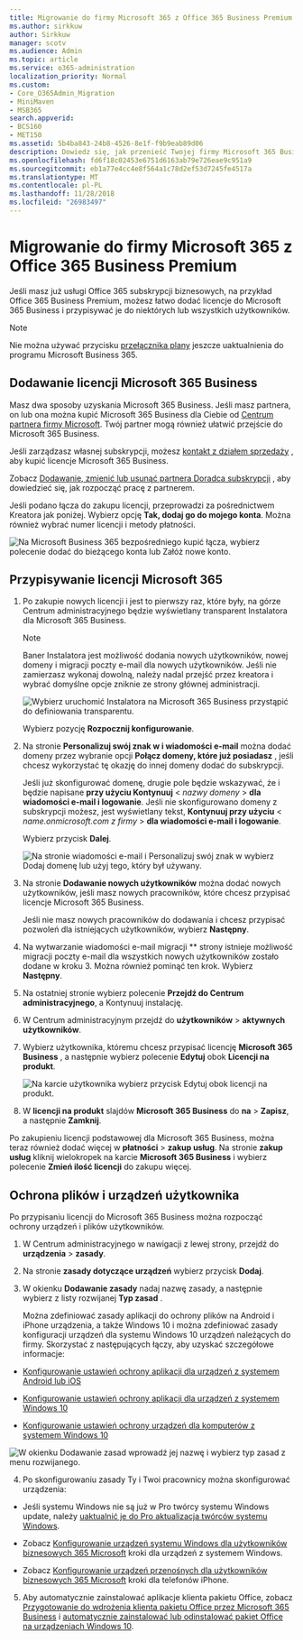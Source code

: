```yaml
---
title: Migrowanie do firmy Microsoft 365 z Office 365 Business Premium
ms.author: sirkkuw
author: Sirkkuw
manager: scotv
ms.audience: Admin
ms.topic: article
ms.service: o365-administration
localization_priority: Normal
ms.custom:
- Core_O365Admin_Migration
- MiniMaven
- MSB365
search.appverid:
- BCS160
- MET150
ms.assetid: 5b4ba843-24b8-4526-8e1f-f9b9eab89d06
description: Dowiedz się, jak przenieść Twojej firmy Microsoft 365 Business.
ms.openlocfilehash: fd6f18c02453e6751d6163ab79e726eae9c951a9
ms.sourcegitcommit: eb1a77e4cc4e8f564a1c78d2ef53d7245fe4517a
ms.translationtype: MT
ms.contentlocale: pl-PL
ms.lasthandoff: 11/28/2018
ms.locfileid: "26983497"
---
```

# <a name="migrate-to-microsoft-365-business-from-office-365-business-premium"></a>Migrowanie do firmy Microsoft 365 z Office 365 Business Premium

Jeśli masz już usługi Office 365 subskrypcji biznesowych, na przykład Office 365 Business Premium, możesz łatwo dodać licencje do Microsoft 365 Business i przypisywać je do niektórych lub wszystkich użytkowników.
  
> [!NOTE]
> Nie można używać przycisku [przełącznika plany](https://support.office.com/article/73318661-8f33-478b-bcc7-fb8d69dbb22a?.aspx#switchbutton) jeszcze uaktualnienia do programu Microsoft Business 365. 
  
## <a name="add-microsoft-365-business-licenses"></a>Dodawanie licencji Microsoft 365 Business

Masz dwa sposoby uzyskania Microsoft 365 Business. Jeśli masz partnera, on lub ona można kupić Microsoft 365 Business dla Ciebie od [Centrum partnera firmy Microsoft](get-microsoft-365-business.md). Twój partner mogą również ułatwić przejście do Microsoft 365 Business.
  
Jeśli zarządzasz własnej subskrypcji, możesz [kontakt z działem sprzedaży](https://www.microsoft.com/microsoft-365/business) , aby kupić licencje Microsoft 365 Business. 
  
Zobacz [Dodawanie, zmienić lub usunąć partnera Doradca subskrypcji](https://support.office.com/article/f86e8177-936e-491e-9024-44dea2b296ff) , aby dowiedzieć się, jak rozpocząć pracę z partnerem. 
  
Jeśli podano łącza do zakupu licencji, przeprowadzi za pośrednictwem Kreatora jak poniżej. Wybierz opcję **Tak, dodaj go do mojego konta**. Można również wybrać numer licencji i metody płatności.
  
![Na Microsoft Business 365 bezpośredniego kupić łącza, wybierz polecenie dodać do bieżącego konta lub Załóż nowe konto.](media/8bc54fd1-9cab-44d5-af91-c471e89aea46.png)
  
## <a name="assign-microsoft-365-licenses"></a>Przypisywanie licencji Microsoft 365

1. Po zakupie nowych licencji i jest to pierwszy raz, które były, na górze Centrum administracyjnego będzie wyświetlany transparent Instalatora dla Microsoft 365 Business.
    
    > [!NOTE]
    > Baner Instalatora jest możliwość dodania nowych użytkowników, nowej domeny i migracji poczty e-mail dla nowych użytkowników. Jeśli nie zamierzasz wykonaj dowolną, należy nadal przejść przez kreatora i wybrać domyślne opcje zniknie ze strony głównej administracji. 
  
   ![Wybierz uruchomić Instalatora na Microsoft 365 Business przystąpić do definiowania transparentu.](media/8d3b0d97-7cca-497f-9364-4b00ad670209.png)
  
    Wybierz pozycję **Rozpocznij konfigurowanie**.
    
2. Na stronie **Personalizuj swój znak w i wiadomości e-mail** można dodać domeny przez wybranie opcji **Połącz domeny, które już posiadasz** , jeśli chcesz wykorzystać tę okazję do innej domeny dodać do subskrypcji. 
    
    Jeśli już skonfigurować domenę, drugie pole będzie wskazywać, że i będzie napisane **przy użyciu Kontynuuj** \< _nazwy domeny_ \> **dla wiadomości e-mail i logowanie**. Jeśli nie skonfigurowano domeny z subskrypcji możesz, jest wyświetlany tekst, **Kontynuuj przy użyciu** \< _name.onmicrosoft.com z firmy_ \> **dla wiadomości e-mail i logowanie**.    
    
    Wybierz przycisk **Dalej**.
    
    ![Na stronie wiadomości e-mail i Personalizuj swój znak w wybierz Dodaj domenę lub użyj tego, który był używany.](media/c3f5cfb2-1189-4d2f-803b-c9feb008a7a3.png)
  
3. Na stronie **Dodawanie nowych użytkowników** można dodać nowych użytkowników, jeśli masz nowych pracowników, które chcesz przypisać licencje Microsoft 365 Business. 
    
    Jeśli nie masz nowych pracowników do dodawania i chcesz przypisać pozwoleń dla istniejących użytkowników, wybierz **Następny**.
    
4. Na wytwarzanie wiadomości e-mail migracji ** strony istnieje możliwość migracji poczty e-mail dla wszystkich nowych użytkowników zostało dodane w kroku 3. Można również pominąć ten krok. Wybierz **Następny**.
    
5. Na ostatniej stronie wybierz polecenie **Przejdź do Centrum administracyjnego**, a Kontynuuj instalację.
    
6. W Centrum administracyjnym przejdź do **użytkowników** \> **aktywnych użytkowników**.
    
7. Wybierz użytkownika, któremu chcesz przypisać licencję **Microsoft 365 Business** , a następnie wybierz polecenie **Edytuj** obok **Licencji na produkt**.
    
    ![Na karcie użytkownika wybierz przycisk Edytuj obok licencji na produkt.](media/be0fe2d8-7ff8-447c-88f6-d212ed78451c.png)
  
8. W **licencji na produkt** slajdów **Microsoft 365 Business** do **na** \> **Zapisz**, a następnie **Zamknij**.
    
Po zakupieniu licencji podstawowej dla Microsoft 365 Business, można teraz również dodać więcej w **płatności** \> **zakup usług**. Na stronie **zakup usług** kliknij wielokropek na karcie **Microsoft 365 Business** i wybierz polecenie **Zmień ilość licencji** do zakupu więcej. 
  
## <a name="protect-user-devices-and-files"></a>Ochrona plików i urządzeń użytkownika

Po przypisaniu licencji do Microsoft 365 Business można rozpocząć ochrony urządzeń i plików użytkowników.
  
1. W Centrum administracyjnego w nawigacji z lewej strony, przejdź do **urządzenia** \> **zasady**.
    
2. Na stronie **zasady dotyczące urządzeń** wybierz przycisk **Dodaj**.
    
3. W okienku **Dodawanie zasady** nadaj nazwę zasady, a następnie wybierz z listy rozwijanej **Typ zasad** . 
    
    Można zdefiniować zasady aplikacji do ochrony plików na Android i iPhone urządzenia, a także Windows 10 i można zdefiniować zasady konfiguracji urządzeń dla systemu Windows 10 urządzeń należących do firmy. Skorzystać z następujących łączy, aby uzyskać szczegółowe informacje:
    
  - [Konfigurowanie ustawień ochrony aplikacji dla urządzeń z systemem Android lub iOS](app-protection-settings-for-android-and-ios.md)
    
  - [Konfigurowanie ustawień ochrony aplikacji dla urządzeń z systemem Windows 10](protection-settings-for-windows-10-devices.md)
    
  - [Konfigurowanie ustawień ochrony urządzeń dla komputerów z systemem Windows 10](protection-settings-for-windows-10-pcs.md)
    
   ![W okienku Dodawanie zasad wprowadź jej nazwę i wybierz typ zasad z menu rozwijanego.](media/76ef37e4-1d18-4f34-8a0f-391ab1d0ae2b.png)
  
4. Po skonfigurowaniu zasady Ty i Twoi pracownicy można skonfigurować urządzenia:
    
  - Jeśli systemu Windows nie są już w Pro twórcy systemu Windows update, należy [uaktualnić je do Pro aktualizacja twórców systemu Windows](upgrade-to-windows-pro-creators-update.md).
    
  - Zobacz [Konfigurowanie urządzeń systemu Windows dla użytkowników biznesowych 365 Microsoft](set-up-windows-devices.md) kroki dla urządzeń z systemem Windows. 
    
  - Zobacz [Konfigurowanie urządzeń przenośnych dla użytkowników biznesowych 365 Microsoft](set-up-mobile-devices.md) kroki dla telefonów iPhone. 
    
5. Aby automatycznie zainstalować aplikacje klienta pakietu Office, zobacz [Przygotowanie do wdrożenia klienta pakietu Office przez Microsoft 365 Business](prepare-for-office-client-deployment.md) i [automatycznie zainstalować lub odinstalować pakiet Office na urządzeniach Windows 10](auto-install-or-uninstall-office.md).
    


